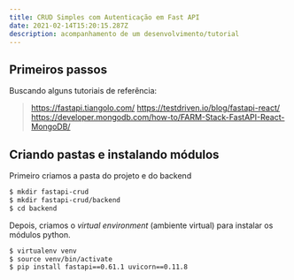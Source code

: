 ```yaml
---
title: CRUD Simples com Autenticação em Fast API
date: 2021-02-14T15:20:15.287Z
description: acompanhamento de um desenvolvimento/tutorial
---
```

## Primeiros passos

Buscando alguns tutoriais de referência:

>
> https://fastapi.tiangolo.com/ 
> https://testdriven.io/blog/fastapi-react/
> https://developer.mongodb.com/how-to/FARM-Stack-FastAPI-React-MongoDB/
>

## Criando pastas e instalando módulos

Primeiro criamos a pasta do projeto e do backend

```bash
$ mkdir fastapi-crud
$ mkdir fastapi-crud/backend
$ cd backend
```
Depois, criamos o _virtual environment_ (ambiente virtual) para instalar os módulos python.

```bash
$ virtualenv venv
$ source venv/bin/activate
$ pip install fastapi==0.61.1 uvicorn==0.11.8
```